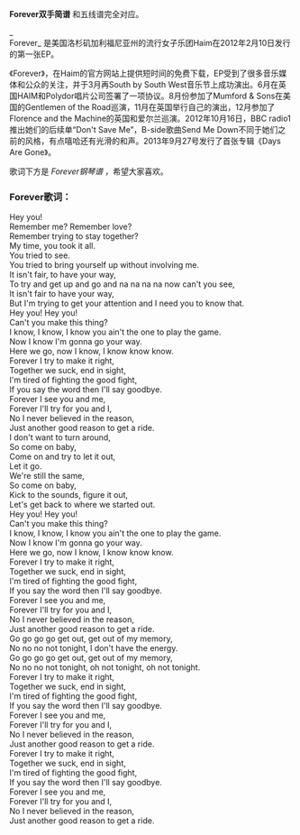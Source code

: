

**Forever双手简谱** 和五线谱完全对应。

_  
Forever_ 是美国洛杉矶加利福尼亚州的流行女子乐团Haim在2012年2月10日发行的第一张EP。

  
《Forever》，在Haim的官方网站上提供短时间的免费下载，EP受到了很多音乐媒体和公众的关注，并于3月再South by South
West音乐节上成功演出。6月在英国HAIM和Polydor唱片公司签署了一项协议。8月份参加了Mumford & Sons在美国的Gentlemen of
the Road巡演，11月在英国举行自己的演出，12月参加了Florence and the
Machine的英国和爱尔兰巡演。2012年10月16日，BBC radio1推出她们的后续单“Don't Save Me”，B-side歌曲Send Me
Down不同于她们之前的风格，有点嘻哈还有光滑的和声。2013年9月27号发行了首张专辑《Days Are Gone》。

  
歌词下方是 _Forever钢琴谱_ ，希望大家喜欢。

### Forever歌词：

Hey you!  
Remember me? Remember love?  
Remember trying to stay together?  
My time, you took it all.  
You tried to see.  
You tried to bring yourself up without involving me.  
It isn't fair, to have your way,  
To try and get up and go and na na na na now can't you see,  
It isn't fair to have your way,  
But I'm trying to get your attention and I need you to know that.  
Hey you! Hey you!  
Can't you make this thing?  
I know, I know, I know you ain't the one to play the game.  
Now I know I'm gonna go your way.  
Here we go, now I know, I know know know.  
Forever I try to make it right,  
Together we suck, end in sight,  
I'm tired of fighting the good fight,  
If you say the word then I'll say goodbye.  
Forever I see you and me,  
Forever I'll try for you and I,  
No I never believed in the reason,  
Just another good reason to get a ride.  
I don't want to turn around,  
So come on baby,  
Come on and try to let it out,  
Let it go.  
We're still the same,  
So come on baby,  
Kick to the sounds, figure it out,  
Let's get back to where we started out.  
Hey you! Hey you!  
Can't you make this thing?  
I know, I know, I know you ain't the one to play the game.  
Now I know I'm gonna go your way.  
Here we go, now I know, I know know know.  
Forever I try to make it right,  
Together we suck, end in sight,  
I'm tired of fighting the good fight,  
If you say the word then I'll say goodbye.  
Forever I see you and me,  
Forever I'll try for you and I,  
No I never believed in the reason,  
Just another good reason to get a ride.  
Go go go go get out, get out of my memory,  
No no no not tonight, I don't have the energy.  
Go go go go get out, get out of my memory,  
No no no not tonight, oh not tonight, oh not tonight.  
Forever I try to make it right,  
Together we suck, end in sight,  
I'm tired of fighting the good fight,  
If you say the word then I'll say goodbye.  
Forever I see you and me,  
Forever I'll try for you and I,  
No I never believed in the reason,  
Just another good reason to get a ride.  
Forever I try to make it right,  
Together we suck, end in sight,  
I'm tired of fighting the good fight,  
If you say the word then I'll say goodbye.  
Forever I see you and me,  
Forever I'll try for you and I,  
No I never believed in the reason,  
Just another good reason to get a ride.

